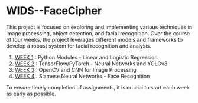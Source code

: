 # WIDS--FaceCipher
This project is focused on exploring and implementing various techniques in image processing, object detection, and facial recognition. Over the course of four weeks, the project leverages different models and frameworks to develop a robust system for facial recognition and analysis.
1. [WEEK 1](WEEK1) : Python Modules - Linear and Logistic Regression
2. [WEEK 2](WEEK2) : TensorFlow/PyTorch - Neural Networks and YOLOv8
3. [WEEK 3]() : OpenCV and CNN for Image Processing
4. [WEEK 4]() : Siamese Neural Networks - Face Recognition


To ensure timely completion of assignments, it is crucial to start each week as early as possible.
